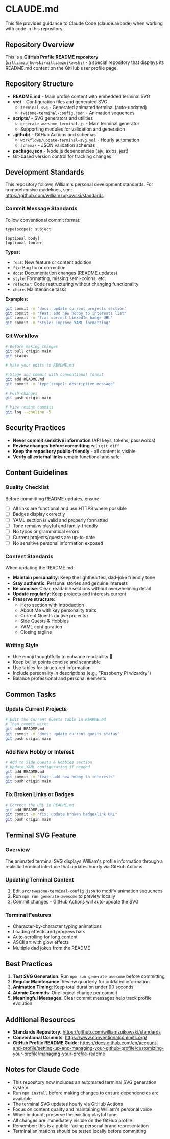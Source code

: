 # CLAUDE.md

This file provides guidance to Claude Code (claude.ai/code) when working with code in this repository.

## Repository Overview

This is a **GitHub Profile README repository** (`williamzujkowski/williamzujkowski`) - a special repository that displays its README.md content on the GitHub user profile page.

## Repository Structure

- **README.md** - Main profile content with embedded terminal SVG
- **src/** - Configuration files and generated SVG
  - `terminal.svg` - Generated animated terminal (auto-updated)
  - `awesome-terminal-config.json` - Animation sequences
- **scripts/** - SVG generators and utilities
  - `generate-awesome-terminal.js` - Main terminal generator
  - Supporting modules for validation and generation
- **.github/** - GitHub Actions and schemas
  - `workflows/update-terminal-svg.yml` - Hourly automation
  - `schema/` - JSON validation schemas
- **package.json** - Node.js dependencies (ajv, axios, jest)
- Git-based version control for tracking changes

## Development Standards

This repository follows William's personal development standards. For comprehensive guidelines, see: https://github.com/williamzujkowski/standards

### Commit Message Standards

Follow conventional commit format:
```
type(scope): subject

[optional body]
[optional footer]
```

**Types:**
- `feat`: New feature or content addition
- `fix`: Bug fix or correction
- `docs`: Documentation changes (README updates)
- `style`: Formatting, missing semi-colons, etc.
- `refactor`: Code restructuring without changing functionality
- `chore`: Maintenance tasks

**Examples:**
```bash
git commit -m "docs: update current projects section"
git commit -m "feat: add new hobby to interests list"
git commit -m "fix: correct LinkedIn badge URL"
git commit -m "style: improve YAML formatting"
```

### Git Workflow

```bash
# Before making changes
git pull origin main
git status

# Make your edits to README.md

# Stage and commit with conventional format
git add README.md
git commit -m "type(scope): descriptive message"

# Push changes
git push origin main

# View recent commits
git log --oneline -5
```

## Security Practices

- **Never commit sensitive information** (API keys, tokens, passwords)
- **Review changes before committing** with `git diff`
- **Keep the repository public-friendly** - all content is visible
- **Verify all external links** remain functional and safe

## Content Guidelines

### Quality Checklist

Before committing README updates, ensure:
- [ ] All links are functional and use HTTPS where possible
- [ ] Badges display correctly
- [ ] YAML section is valid and properly formatted
- [ ] Tone remains playful and family-friendly
- [ ] No typos or grammatical errors
- [ ] Current projects/quests are up-to-date
- [ ] No sensitive personal information exposed

### Content Standards

When updating the README.md:
- **Maintain personality**: Keep the lighthearted, dad-joke friendly tone
- **Stay authentic**: Personal stories and genuine interests
- **Be concise**: Clear, readable sections without overwhelming detail
- **Update regularly**: Keep projects and interests current
- **Preserve structure**: 
  - Hero section with introduction
  - About Me with key personality traits
  - Current Quests (active projects)
  - Side Quests & Hobbies
  - YAML configuration
  - Closing tagline

### Writing Style

- Use emoji thoughtfully to enhance readability 🎯
- Keep bullet points concise and scannable
- Use tables for structured information
- Include personality in descriptions (e.g., "Raspberry Pi wizardry")
- Balance professional and personal elements

## Common Tasks

### Update Current Projects
```bash
# Edit the Current Quests table in README.md
# Then commit with:
git add README.md
git commit -m "docs: update current quests status"
git push origin main
```

### Add New Hobby or Interest
```bash
# Add to Side Quests & Hobbies section
# Update YAML configuration if needed
git add README.md
git commit -m "feat: add new hobby to interests"
git push origin main
```

### Fix Broken Links or Badges
```bash
# Correct the URL in README.md
git add README.md
git commit -m "fix: update broken badge/link URL"
git push origin main
```

## Terminal SVG Feature

### Overview
The animated terminal SVG displays William's profile information through a realistic terminal interface that updates hourly via GitHub Actions.

### Updating Terminal Content
1. Edit `src/awesome-terminal-config.json` to modify animation sequences
2. Run `npm run generate-awesome` to preview locally
3. Commit changes - GitHub Actions will auto-update the SVG

### Terminal Features
- Character-by-character typing animations
- Loading effects and progress bars
- Auto-scrolling for long content
- ASCII art with glow effects
- Multiple dad jokes from the README

## Best Practices

1. **Test SVG Generation**: Run `npm run generate-awesome` before committing
2. **Regular Maintenance**: Review quarterly for outdated information
3. **Animation Timing**: Keep total duration under 90 seconds
4. **Atomic Commits**: One logical change per commit
5. **Meaningful Messages**: Clear commit messages help track profile evolution

## Additional Resources

- **Standards Repository**: https://github.com/williamzujkowski/standards
- **Conventional Commits**: https://www.conventionalcommits.org/
- **GitHub Profile README Guide**: https://docs.github.com/en/account-and-profile/setting-up-and-managing-your-github-profile/customizing-your-profile/managing-your-profile-readme

## Notes for Claude Code

- This repository now includes an automated terminal SVG generation system
- Run `npm install` before making changes to ensure dependencies are available
- The terminal SVG updates hourly via GitHub Actions
- Focus on content quality and maintaining William's personal voice
- When in doubt, preserve the existing playful tone
- All changes are immediately visible on the GitHub profile
- Remember: this is a public-facing personal brand representation
- Terminal animations should be tested locally before committing
